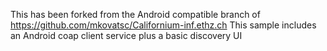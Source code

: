 This has been forked from the Android compatible branch of https://github.com/mkovatsc/Californium-inf.ethz.ch
This sample includes an Android coap client service plus a basic discovery UI
